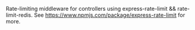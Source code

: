 Rate-limiting middleware for controllers using express-rate-limit && rate-limit-redis.
See https://www.npmjs.com/package/express-rate-limit for more.